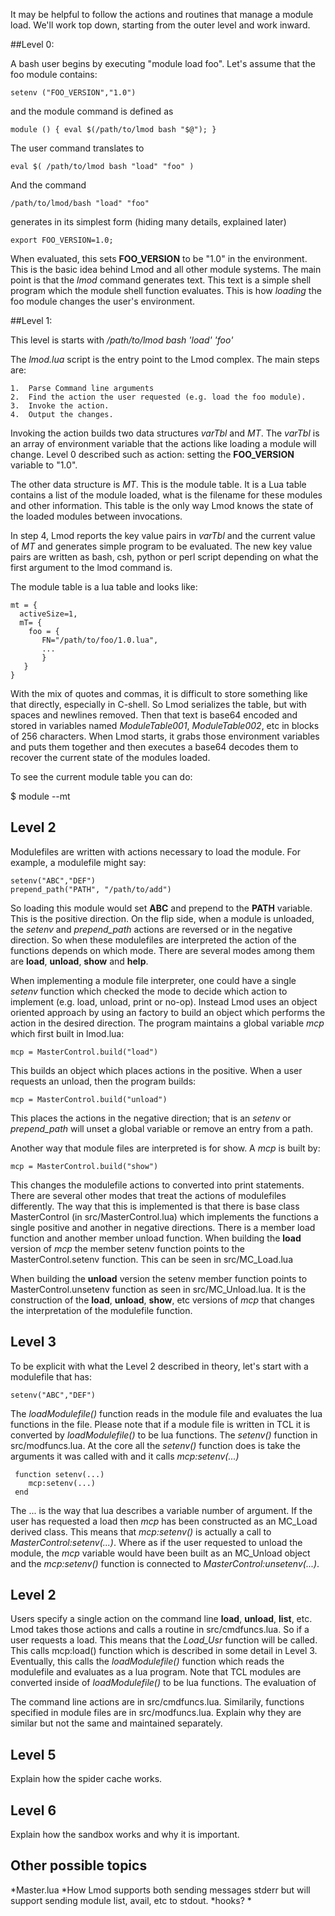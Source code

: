 It may be helpful to follow the actions and routines that manage a module load.
We'll work top down, starting from the outer level and work inward.

##Level 0:

A bash user begins by executing "module load foo".  Let's assume that the foo module
contains:

    setenv ("FOO_VERSION","1.0")

and the module command is defined as

    module () { eval $(/path/to/lmod bash "$@"); }

The user command translates to

    eval $( /path/to/lmod bash "load" "foo" )

And the command

    /path/to/lmod/bash "load" "foo"

generates in its simplest form (hiding many details, explained later)

    export FOO_VERSION=1.0;

When evaluated, this sets **FOO\_VERSION** to be "1.0" in the environment.  This is the basic
idea behind Lmod and all other module systems. The main point is that the *lmod* command
generates text. This text is a simple shell program which the module shell function evaluates.
This is how *loading* the foo module changes the user's environment.

##Level 1:

This level is starts with */path/to/lmod bash 'load' 'foo'*

The *lmod.lua* script is the entry point to the Lmod complex.  The main steps are:

    1.  Parse Command line arguments
    2.  Find the action the user requested (e.g. load the foo module).
    3.  Invoke the action.
    4.  Output the changes.

Invoking the action builds two data structures *varTbl* and *MT*.  The *varTbl* is an
array of environment variable that the actions like loading a module will change. Level 0
described such as action: setting the **FOO\_VERSION** variable to "1.0".

The other data structure is *MT*.  This is the module table.  It is a Lua table
contains a list of the module loaded, what is the filename for these modules and
other information.  This table is the only way Lmod knows the state of the loaded
modules between invocations.

In step 4, Lmod reports the key value pairs in *varTbl* and the current value of *MT*
and generates simple program to be evaluated.  The new key value pairs are written as
bash, csh, python or perl script depending on what the first argument to the lmod
command is.

The module table is a lua table and looks like:

    mt = {
      activeSize=1,
      mT= {
        foo = {
           FN="/path/to/foo/1.0.lua",
           ...
           }
       }
    }

With the mix of quotes and commas, it is difficult to store something like that
directly, especially in C-shell.  So Lmod serializes the table, but with spaces
and newlines removed. Then that text is base64 encoded and stored in variables
named _ModuleTable001_, _ModuleTable002_, etc in blocks of 256 characters.  When
Lmod starts, it grabs those environment variables and puts them together  and
then executes a base64 decodes them to recover the current state of the modules
loaded.  

To see the current module table you can do:

   $ module --mt

## Level 2

Modulefiles are written with actions necessary to load the module.  For example,
a modulefile might say:

    setenv("ABC","DEF")
    prepend_path("PATH", "/path/to/add")
    
So loading this module would set **ABC** and prepend to the **PATH** variable.  This is the
positive direction. On the flip side, when a module is unloaded, the *setenv* and
*prepend\_path* actions are reversed or in the negative direction.  So when these modulefiles
are interpreted the action of the functions depends on which mode.  There are several modes
among them are **load**, **unload**, **show** and **help**.

When implementing a module file interpreter, one could have a single *setenv* function which
checked the mode to decide which action to implement (e.g. load, unload, print or no-op).
Instead Lmod uses an object oriented approach by using an factory to build an object which
performs the action in the desired direction.  The program maintains a global variable
*mcp* which first built in lmod.lua:

    mcp = MasterControl.build("load")

This builds an object which places actions in the positive.  When a user requests an unload,
then the program builds:

    mcp = MasterControl.build("unload")

This places the actions in the negative direction; that is an *setenv* or *prepend\_path*
will unset a global variable or remove an entry from a path. 

Another way that module files are interpreted is for show.  A *mcp* is built by:

    mcp = MasterControl.build("show")

This changes the modulefile actions to converted into print statements.  There are several
other modes that treat the actions of modulefiles differently.  The way that this is
implemented is that there is base class MasterControl (in src/MasterControl.lua) which
implements the functions a single positive and another in negative directions.  There is
a member load function and another member unload function.  When building the **load** version
of *mcp* the member setenv function points to the MasterControl.setenv function.  This can
be seen in src/MC\_Load.lua

When building the **unload** version the setenv member function points to
MasterControl.unsetenv function as seen in src/MC\_Unload.lua.  It is the construction
of the **load**, **unload**, **show**, etc versions of *mcp*  that changes the
interpretation of the modulefile function.

## Level 3

To be explicit with what the Level 2 described in theory, let's start with a modulefile
that has:

    setenv("ABC","DEF")

The *loadModulefile()* function reads in the module file and evaluates the lua functions
in the file.  Please note that if a module file is written in TCL it is converted by
*loadModulefile()* to be lua functions.  The *setenv()* function in src/modfuncs.lua.
At the core all the *setenv()* function does is take the arguments it was called with
and it calls *mcp:setenv(...)*

     function setenv(...)
        mcp:setenv(...)
     end

The ... is the way that lua describes a variable number of argument.  If the user has
requested a load then *mcp* has been constructed as an MC\_Load derived class.  This means
that *mcp:setenv()* is actually a call to *MasterControl:setenv(...)*.  Where as if the
user requested to unload the module, the *mcp* variable would have been built as an
MC_Unload object and the *mcp:setenv()* function is connected to
*MasterControl:unsetenv(...)*.


## Level 2

Users specify a single action on the command line **load**, **unload**, **list**, etc.  
Lmod takes those actions and calls a routine in src/cmdfuncs.lua.  So if a user requests
a load.  This means that the *Load_Usr* function will be called.  This calls mcp:load()
function which is described in some detail in Level 3.  Eventually, this calls the
*loadModulefile()* function which reads the modulefile and evaluates as a lua program.
Note that TCL modules are converted inside of *loadModulefile()* to be lua functions.
The evaluation of 


The command line actions are in src/cmdfuncs.lua.  Similarily, functions specified in module
files are in src/modfuncs.lua.  Explain why they are similar but not the same and maintained
separately.

## Level 5

Explain how the spider cache works.

## Level 6

Explain how the sandbox works and why it is important.

## Other possible topics

*Master.lua
*How Lmod supports both sending messages stderr but will support sending module list, avail,
  etc to stdout.
*hooks?
* 







